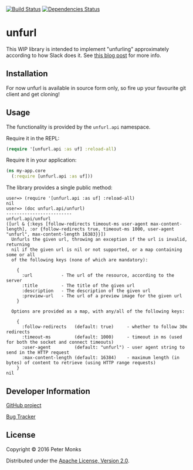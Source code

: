 [![Build Status](https://travis-ci.org/pmonks/unfurl.svg?branch=master)](https://travis-ci.org/pmonks/unfurl)
[![Dependencies Status](http://jarkeeper.com/pmonks/unfurl/status.svg)](http://jarkeeper.com/pmonks/unfurl)

# unfurl

This WIP library is intended to implement "unfurling" approximately according to
how Slack does it. See [this blog post](https://medium.com/slack-developer-blog/everything-you-ever-wanted-to-know-about-unfurling-but-were-afraid-to-ask-or-how-to-make-your-e64b4bb9254#.jhd6zdyjs)
for more info.

## Installation

For now unfurl is available in source form only, so fire up your favourite git client and get cloning!

## Usage

The functionality is provided by the `unfurl.api` namespace.

Require it in the REPL:

```clojure
(require '[unfurl.api :as uf] :reload-all)
```

Require it in your application:

```clojure
(ns my-app.core
  (:require [unfurl.api :as uf]))
```

The library provides a single public method:

```
user=> (require '[unfurl.api :as uf] :reload-all)
nil
user=> (doc unfurl.api/unfurl)
-------------------------
unfurl.api/unfurl
([url & {:keys [follow-redirects timeout-ms user-agent max-content-length], :or {follow-redirects true, timeout-ms 1000, user-agent "unfurl", max-content-length 16383}}])
  Unfurls the given url, throwing an exception if the url is invalid, returning
  nil if the given url is nil or not supported, or a map containing some or all
  of the following keys (none of which are mandatory):

    {
      :url           - The url of the resource, according to the server
      :title         - The title of the given url
      :description   - The description of the given url
      :preview-url   - The url of a preview image for the given url
    }

  Options are provided as a map, with any/all of the following keys:

    {
      :follow-redirects   (default: true)     - whether to follow 30x redirects
      :timeout-ms         (default: 1000)     - timeout in ms (used for both the socket and connect timeouts)
      :user-agent         (default: "unfurl") - user agent string to send in the HTTP request
      :max-content-length (default: 16384)    - maximum length (in bytes) of content to retrieve (using HTTP range requests)
    }
nil
```

## Developer Information

[GitHub project](https://github.com/pmonks/unfurl)

[Bug Tracker](https://github.com/pmonks/unfurl/issues)

## License

Copyright © 2016 Peter Monks

Distributed under the [Apache License, Version 2.0](http://www.apache.org/licenses/LICENSE-2.0).
